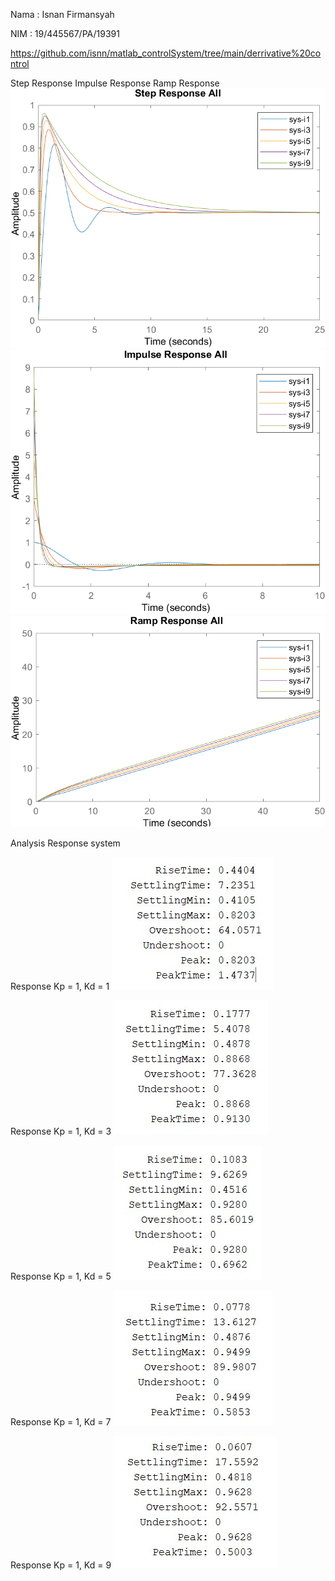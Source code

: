 Nama : Isnan Firmansyah

NIM : 19/445567/PA/19391

https://github.com/isnn/matlab_controlSystem/tree/main/derrivative%20control


Step Response
Impulse Response
Ramp Response
![alt text](pic/StepResponseAll.png)
![alt text](pic/impulseResponseAll.png)
![alt text](pic/rampResponseAll.png)


Analysis Response system

Response Kp = 1, Kd = 1
![alt text](pic/response1.jpg)


Response Kp = 1, Kd = 3
![alt text](pic/response2.jpg)


Response Kp = 1, Kd = 5
![alt text](pic/response3.jpg)


Response Kp = 1, Kd = 7
![alt text](pic/response4.jpg)


Response Kp = 1, Kd = 9
![alt text](pic/response5.jpg)

